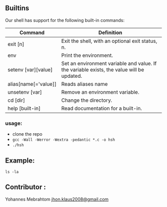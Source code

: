 ## Builtins
Our shell has support for the following built-in commands:

| Command             | Definition                                                                                |
| ------------------- | ----------------------------------------------------------------------------------------- |
| exit [n]            | Exit the shell, with an optional exit status, n.                                          |
| env                 | Print the environment.                                                                    |
| setenv [var][value] | Set an environment variable and value. If the variable exists, the value will be updated. |
| alias[name[='value]]| Reads aliases name                                                                        |
| unsetenv [var]      | Remove an environment variable.                                                           |
| cd [dir]            | Change the directory.                                                                     |
| help [built-in]     | Read documentation for a built-in.                                                        |

### usage:
- clone the repo
- `gcc -Wall -Werror -Wextra -pedantic *.c -o hsh`
- `./hsh`

## Example:
```
ls -la
```
## Contributor :
Yohannes Mebrahtom <jhon.klaus2008@gmail.com>
